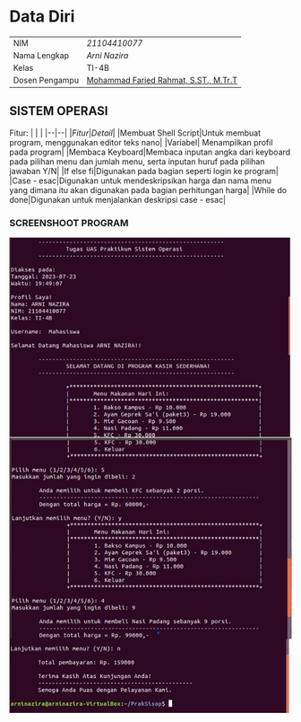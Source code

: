 # Data Diri

|  |  |
|--|--|
|NIM|*21104410077*|
|Nama Lengkap|*Arni Nazira*|
|Kelas|TI-4B|
|Dosen Pengampu|[Mohammad Faried Rahmat, S.ST., M.Tr.T](https://github.com/mrhmt80)

## SISTEM OPERASI
Fitur:
|  |  |
|--|--|
|*Fitur*|*Detail*|
|Membuat Shell Script|Untuk membuat program, menggunakan editor teks nano|
|Variabel| Menampilkan profil pada program|
|Membaca Keyboard|Membaca inputan angka dari keyboard pada pilihan menu dan jumlah menu, serta inputan huruf pada pilihan jawaban Y/N|
|If else fi|Digunakan pada bagian seperti login ke program|
|Case - esac|Digunakan untuk mendeskripsikan harga dan nama menu yang dimana itu akan digunakan pada bagian perhitungan harga|
|While do done|Digunakan untuk menjalankan deskripsi case - esac|

### SCREENSHOOT PROGRAM
![Program Kasir Sederhana](https://github.com/ArniNaz/tugas-sisop-4b-21104410077/blob/main/Program%20Kasir%20Sederhana.jpg)
